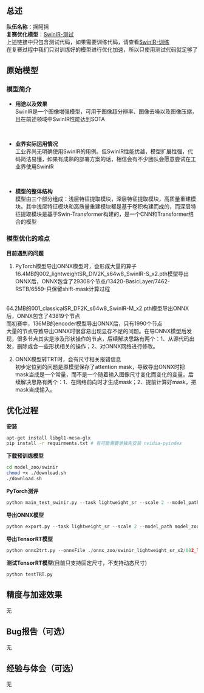 ## 总述  
**队伍名称**：摇阿摇  
**复赛优化模型**：[SwinIR-测试](https://github.com/JingyunLiang/SwinIR)  
上述链接中只包含测试代码，如果需要训练代码，请查看[SwinIR-训练](https://github.com/cszn/KAIR/blob/master/docs/README_SwinIR.md)  
在复赛过程中我们只对训练好的模型进行优化加速，所以只使用测试代码就足够了  

## 原始模型
### 模型简介
- **用途以及效果**  
  SwinIR是一个图像增强模型，可用于图像超分辨率、图像去噪以及图像压缩，且在前述领域中SwinIR性能达到SOTA  
<br/>

- **业界实际运用情况**  
  工业界尚无明确使用SwinIR的用例。但SwinIR性能优越，模型扩展性强，代码简洁易懂，如果有成熟的部署方案的话，相信会有不少团队会愿意尝试在工业界使用SwinIR  
<br/>

- **模型的整体结构**  
  模型由三个部分组成：浅层特征提取模块，深层特征提取模块，高质量重建模块。其中浅层特征模块和高质量重建模块都是基于卷积构建而成的，而深层特征提取模块是基于Swin-Transformer构建的，是一个CNN和Transformer结合的模型  

### 模型优化的难点

**目前遇到的问题**  
1. PyTorch模型导出ONNX模型时，会形成大量的算子  
16.4MB的002_lightweightSR_DIV2K_s64w8_SwinIR-S_x2.pth模型导出ONNX后，ONNX包含了29308个节点/13420-BasicLayer/7462-RSTB/6559-只保留shift-mask计算过程  
<br/>
64.2MB的001_classicalSR_DF2K_s64w8_SwinIR-M_x2.pth模型导出ONNX后，ONNX包含了43819个节点  
<br/>
而初赛中，136MB的encoder模型导出ONNX后，只有1990个节点  
<br/>
大量的节点导致导出ONNX时很容易出现显存不足的问题。在导ONNX模型后发现，很多节点其实是涉及形状操作的节点，后续解决思路有两个：1、从源代码出发，删除或合一些形状相关的操作；2、对ONNX网络进行修改。  
<br/>

2. ONNX模型转TRT时，会有尺寸相关报错信息  
初步定位到的问题是原模型保存了attention mask，导致导出ONNX时把mask当成是一个常量，而不是一个随着输入图像尺寸变化而变化的变量。后续解决思路有两个：1、在网络前向时才生成mask；2、提前计算好mask，把mask当成输入。  

## 优化过程  

**安装**  
```bash
apt-get install libgl1-mesa-glx
pip install -r requirments.txt # 有可能需要单独先安装 nvidia-pyindex
```


**下载预训练模型**
```bash
cd model_zoo/swinir
chmod +x ./download.sh
./download.sh
```

**PyTorch测评**
```python
python main_test_swinir.py --task lightweight_sr --scale 2 --model_path model_zoo/swinir/002_lightweightSR_DIV2K_s64w8_SwinIR-S_x2.pth --folder_lq testsets/Set5/LR_bicubic/X2 --folder_gt testsets/Set5/HR
```

**导出ONNX模型**
```python
python export.py --task lightweight_sr --scale 2 --model_path model_zoo/swinir/002_lightweightSR_DIV2K_s64w8_SwinIR-S_x2.pth --folder_lq testsets/Set5/LR_bicubic/X2 --folder_gt testsets/Set5/HR
```

**导出TensorRT模型**
```python
python onnx2trt.py --onnxFile ./onnx_zoo/swinir_lightweight_sr_x2/002_lightweightSR_DIV2K_s64w8_SwinIR-S_x2.onnx
```

**测试TensorRT模型**(目前只支持固定尺寸，不支持动态尺寸)  
```python
python testTRT.py
```

## 精度与加速效果
无

## Bug报告（可选）
无

## 经验与体会（可选）
无